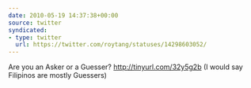 ```yaml
---
date: 2010-05-19 14:37:38+00:00
source: twitter
syndicated:
- type: twitter
  url: https://twitter.com/roytang/statuses/14298603052/
---
```


Are you an Asker or a Guesser? http://tinyurl.com/32y5g2b (I would say Filipinos are mostly Guessers)